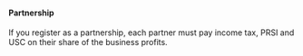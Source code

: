 ####  **Partnership**

If you register as a partnership, each partner must pay income tax, PRSI and
USC on their share of the business profits.
